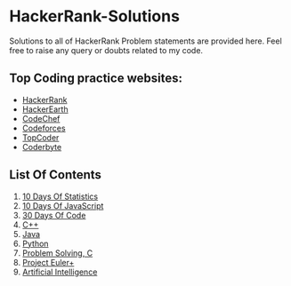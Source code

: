 # HackerRank-Solutions
Solutions to all of HackerRank Problem statements are provided here. Feel free to raise any query or doubts related to my code.
## Top Coding practice websites:
- [HackerRank](http://hackerrank.com/)
- [HackerEarth](https://www.hackerearth.com)
- [CodeChef](https://www.codechef.com/)
- [Codeforces](https://codeforces.com)
- [TopCoder](https://www.topcoder.com)
- [Coderbyte](https://coderbyte.com/)
## List Of Contents
1) [10 Days Of Statistics](https://github.com/RankJay/HackerRank-Solutions/tree/master/10%20Days%20of%20Statistics)
2) [10 Days Of JavaScript](https://github.com/RankJay/HackerRank-Solutions/tree/master/10%20%20Days%20of%20JavaScript)
3) [30 Days Of Code](https://github.com/RankJay/HackerRank-Solutions/tree/master/30%20Days%20of%20Code)
4) [C++](https://github.com/RankJay/HackerRank-Solutions/tree/master/C%2B%2B)
5) [Java](https://github.com/RankJay/HackerRank-Solutions/tree/master/Java)
6) [Python](https://github.com/RankJay/HackerRank-Solutions/tree/master/Python)
7) [Problem Solving, C](https://github.com/RankJay/HackerRank-Solutions/tree/master/Problem%20Solving)
8) [Project Euler+](https://github.com/RankJay/HackerRank-Solutions/tree/master/Project%20Euler%2B)
9) [Artificial Intelligence]()
